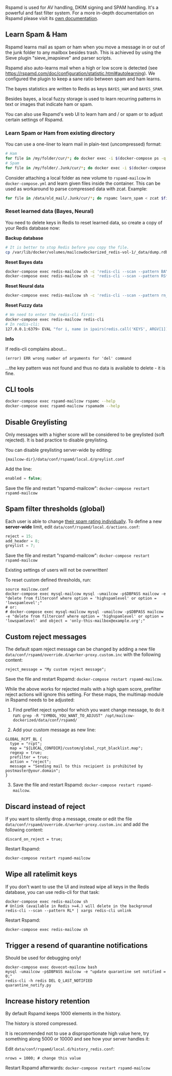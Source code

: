 Rspamd is used for AV handling, DKIM signing and SPAM handling. It's a powerful and fast filter system. For a more in-depth documentation on Rspamd please visit its [own documentation](https://rspamd.com/doc/index.html).

## Learn Spam & Ham

Rspamd learns mail as spam or ham when you move a message in or out of the junk folder to any mailbox besides trash.
This is achieved by using the Sieve plugin "sieve_imapsieve" and parser scripts.

Rspamd also auto-learns mail when a high or low score is detected (see https://rspamd.com/doc/configuration/statistic.html#autolearning). We configured the plugin to keep a sane ratio between spam and ham learns.

The bayes statistics are written to Redis as keys `BAYES_HAM` and `BAYES_SPAM`.

Besides bayes, a local fuzzy storage is used to learn recurring patterns in text or images that indicate ham or spam.

You can also use Rspamd's web UI to learn ham and / or spam or to adjust certain settings of Rspamd.

### Learn Spam or Ham from existing directory

You can use a one-liner to learn mail in plain-text (uncompressed) format:

```bash
# Ham
for file in /my/folder/cur/*; do docker exec -i $(docker-compose ps -q rspamd-mailcow) rspamc learn_ham < $file; done
# Spam
for file in /my/folder/.Junk/cur/*; do docker exec -i $(docker-compose ps -q rspamd-mailcow) rspamc learn_spam < $file; done
```

Consider attaching a local folder as new volume to `rspamd-mailcow` in `docker-compose.yml` and learn given files inside the container. This can be used as workaround to parse compressed data with zcat. Example:

```bash
for file in /data/old_mail/.Junk/cur/*; do rspamc learn_spam < zcat $file; done
```

### Reset learned data (Bayes, Neural)

You need to delete keys in Redis to reset learned data, so create a copy of your Redis database now:

**Backup database**

```bash
# It is better to stop Redis before you copy the file.
cp /var/lib/docker/volumes/mailcowdockerized_redis-vol-1/_data/dump.rdb /root/
```

**Reset Bayes data**

```bash
docker-compose exec redis-mailcow sh -c 'redis-cli --scan --pattern BAYES_* | xargs redis-cli del'
docker-compose exec redis-mailcow sh -c 'redis-cli --scan --pattern RS* | xargs redis-cli del'
```

**Reset Neural data**

```bash
docker-compose exec redis-mailcow sh -c 'redis-cli --scan --pattern rn_* | xargs redis-cli del'
```

**Reset Fuzzy data**

```bash
# We need to enter the redis-cli first:
docker-compose exec redis-mailcow redis-cli
# In redis-cli:
127.0.0.1:6379> EVAL "for i, name in ipairs(redis.call('KEYS', ARGV[1])) do redis.call('DEL', name); end" 0 fuzzy*
```

**Info**

If redis-cli complains about...

```text
(error) ERR wrong number of arguments for 'del' command
```

...the key pattern was not found and thus no data is available to delete - it is fine.


## CLI tools

```bash
docker-compose exec rspamd-mailcow rspamc --help
docker-compose exec rspamd-mailcow rspamadm --help
```

## Disable Greylisting

Only messages with a higher score will be considered to be greylisted (soft rejected). It is bad practice to disable greylisting.

You can disable greylisting server-wide by editing:

`{mailcow-dir}/data/conf/rspamd/local.d/greylist.conf`

Add the line:

```cpp
enabled = false;
```

Save the file and restart "rspamd-mailcow": `docker-compose restart rspamd-mailcow`

## Spam filter thresholds (global)

Each user is able to change [their spam rating individually](../mailcow-UI/u_e-mailcow_ui-spamfilter.md). To define a new **server-wide** limit, edit `data/conf/rspamd/local.d/actions.conf`:

```cpp
reject = 15;
add_header = 8;
greylist = 7;
```

Save the file and restart "rspamd-mailcow": `docker-compose restart rspamd-mailcow`

Existing settings of users will not be overwritten!

To reset custom defined thresholds, run:

```
source mailcow.conf
docker-compose exec mysql-mailcow mysql -umailcow -p$DBPASS mailcow -e "delete from filterconf where option = 'highspamlevel' or option = 'lowspamlevel';"
# or:
# docker-compose exec mysql-mailcow mysql -umailcow -p$DBPASS mailcow -e "delete from filterconf where option = 'highspamlevel' or option = 'lowspamlevel' and object = 'only-this-mailbox@example.org';"
```

## Custom reject messages

The default spam reject message can be changed by adding a new file `data/conf/rspamd/override.d/worker-proxy.custom.inc` with the following content:

```
reject_message = "My custom reject message";
```

Save the file and restart Rspamd: `docker-compose restart rspamd-mailcow`.

While the above works for rejected mails with a high spam score, prefilter reject actions will ignore this setting. For these maps, the multimap module in Rspamd needs to be adjusted:

1. Find prefilet reject symbol for which you want change message, to do it run: `grep -R "SYMBOL_YOU_WANT_TO_ADJUST" /opt/mailcow-dockerized/data/conf/rspamd/`

2. Add your custom message as new line:

```
GLOBAL_RCPT_BL {
  type = "rcpt";
  map = "${LOCAL_CONFDIR}/custom/global_rcpt_blacklist.map";
  regexp = true;
  prefilter = true;
  action = "reject";
  message = "Sending mail to this recipient is prohibited by postmaster@your.domain";
}
```

3. Save the file and restart Rspamd: `docker-compose restart rspamd-mailcow`.

## Discard instead of reject

If you want to silently drop a message, create or edit the file `data/conf/rspamd/override.d/worker-proxy.custom.inc` and add the following content:

```
discard_on_reject = true;
```

Restart Rspamd:

```bash
docker-compose restart rspamd-mailcow
```

## Wipe all ratelimit keys

If you don't want to use the UI and instead wipe all keys in the Redis database, you can use redis-cli for that task:

```
docker-compose exec redis-mailcow sh
# Unlink (available in Redis >=4.) will delete in the backgronud
redis-cli --scan --pattern RL* | xargs redis-cli unlink
```

Restart Rspamd:

```bash
docker-compose exec redis-mailcow sh
```

## Trigger a resend of quarantine notifications

Should be used for debugging only!

```
docker-compose exec dovecot-mailcow bash
mysql -umailcow -p$DBPASS mailcow -e "update quarantine set notified = 0;"
redis-cli -h redis DEL Q_LAST_NOTIFIED
quarantine_notify.py
```

## Increase history retention

By default Rspamd keeps 1000 elements in the history.

The history is stored compressed.

It is recommended not to use a disproportionate high value here, try something along 5000 or 10000 and see how your server handles it:

Edit `data/conf/rspamd/local.d/history_redis.conf`:

```
nrows = 1000; # change this value
```

Restart Rspamd afterwards: `docker-compose restart rspamd-mailcow`
